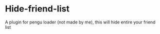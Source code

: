 # Hide-friend-list
A plugin for pengu loader (not made by me), this will hide entire your friend list
